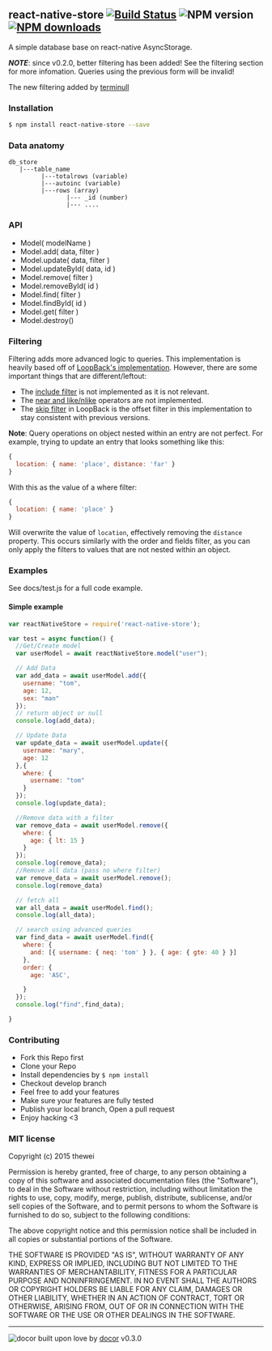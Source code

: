## react-native-store [![Build Status](https://travis-ci.org/thewei/react-native-store.svg?branch=master)](https://travis-ci.org/thewei/react-native-store) ![NPM version](https://img.shields.io/npm/v/react-native-store.svg?style=flat) [![NPM downloads](http://img.shields.io/npm/dm/react-native-store.svg?style=flat-square)](https://npmjs.org/package/react-native-store)

A simple database base on react-native AsyncStorage.

***NOTE***: since v0.2.0, better filtering has been added! See the filtering section for more infomation. Queries using the previous form will be invalid!

The new filtering added by [terminull](https://github.com/terminull/react-native-store/tree/better-filter)

### Installation
```bash
$ npm install react-native-store --save
```

### Data anatomy
```
db_store
   |---table_name
         |---totalrows (variable)
         |---autoinc (variable)
         |---rows (array)
                |--- _id (number)
                |--- ....

```

### API
- Model( modelName )
- Model.add( data, filter )
- Model.update( data, filter )
- Model.updateById( data, id )
- Model.remove( filter )
- Model.removeById( id )
- Model.find( filter )
- Model.findById( id )
- Model.get( filter )
- Model.destroy()

### Filtering

Filtering adds more advanced logic to queries. This implementation is heavily
based off of [LoopBack's implementation](https://docs.strongloop.com/display/public/LB/Querying+data#Queryingdata-Filters).
However, there are some important things that are different/leftout:

- The [include filter](https://docs.strongloop.com/display/public/LB/Include+filter) is not implemented as it is not relevant.
- The [near and like/nlike](https://docs.strongloop.com/display/public/LB/Where+filter#Wherefilter-likeandnlike) operators are not implemented.
- The [skip filter](https://docs.strongloop.com/display/public/LB/Skip+filter) in LoopBack is the offset filter in this implementation to
  stay consistent with previous versions.

**Note**: Query operations on object nested within an entry are not perfect.
For example, trying to update an entry that looks something like this:

```javascript
{
  location: { name: 'place', distance: 'far' }
}
```

With this as the value of a where filter:

```javascript
{
  location: { name: 'place' }
}
```

Will overwrite the value of `location`, effectively removing the `distance`
property.
This occurs similarly with the order and fields filter, as you can only apply
the filters to values that are not nested within an object.

### Examples

See docs/test.js for a full code example.

#### Simple example
```js
var reactNativeStore = require('react-native-store');

var test = async function() {
  //Get/Create model
  var userModel = await reactNativeStore.model("user");

  // Add Data
  var add_data = await userModel.add({
    username: "tom",
    age: 12,
    sex: "man"
  });
  // return object or null
  console.log(add_data);

  // Update Data
  var update_data = await userModel.update({
    username: "mary",
    age: 12
  },{
    where: {
      username: "tom"    
    }
  });
  console.log(update_data);

  //Remove data with a filter
  var remove_data = await userModel.remove({
    where: {
      age: { lt: 15 }
    }
  });
  console.log(remove_data);
  //Remove all data (pass no where filter)
  var remove_data = await userModel.remove();
  console.log(remove_data)

  // fetch all
  var all_data = await userModel.find();
  console.log(all_data);

  // search using advanced queries
  var find_data = await userModel.find({
    where: {
      and: [{ username: { neq: 'tom' } }, { age: { gte: 40 } }]
    },
    order: {
      age: 'ASC',

    }
  });
  console.log("find",find_data);

}
```
### Contributing
- Fork this Repo first
- Clone your Repo
- Install dependencies by `$ npm install`
- Checkout develop branch
- Feel free to add your features
- Make sure your features are fully tested
- Publish your local branch, Open a pull request
- Enjoy hacking <3

### MIT license
Copyright (c) 2015 thewei

Permission is hereby granted, free of charge, to any person obtaining a copy
of this software and associated documentation files (the &quot;Software&quot;), to deal
in the Software without restriction, including without limitation the rights
to use, copy, modify, merge, publish, distribute, sublicense, and/or sell
copies of the Software, and to permit persons to whom the Software is
furnished to do so, subject to the following conditions:

The above copyright notice and this permission notice shall be included in
all copies or substantial portions of the Software.

THE SOFTWARE IS PROVIDED &quot;AS IS&quot;, WITHOUT WARRANTY OF ANY KIND, EXPRESS OR
IMPLIED, INCLUDING BUT NOT LIMITED TO THE WARRANTIES OF MERCHANTABILITY,
FITNESS FOR A PARTICULAR PURPOSE AND NONINFRINGEMENT. IN NO EVENT SHALL THE
AUTHORS OR COPYRIGHT HOLDERS BE LIABLE FOR ANY CLAIM, DAMAGES OR OTHER
LIABILITY, WHETHER IN AN ACTION OF CONTRACT, TORT OR OTHERWISE, ARISING FROM,
OUT OF OR IN CONNECTION WITH THE SOFTWARE OR THE USE OR OTHER DEALINGS IN
THE SOFTWARE.

---

![docor]()
built upon love by [docor](git+https://github.com/turingou/docor.git) v0.3.0
